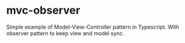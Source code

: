 # mvc-observer
Simple example of Model-View-Controller pattern in Typescript. With observer pattern to keep view and model sync. 
